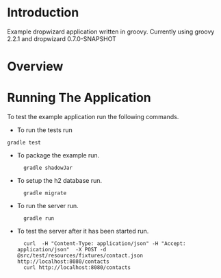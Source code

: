 # Introduction

Example dropwizard application written in groovy. Currently using groovy 2.2.1 and dropwizard 0.7.0-SNAPSHOT

# Overview

# Running The Application

To test the example application run the following commands.

* To run the tests run

`gradle test`

* To package the example run.

        gradle shadowJar

* To setup the h2 database run.

        gradle migrate

* To run the server run.

        gradle run

* To test the server after it has been started run.

        curl  -H "Content-Type: application/json" -H "Accept: application/json"  -X POST -d @src/test/resources/fixtures/contact.json http://localhost:8080/contacts
        curl http://localhost:8080/contacts